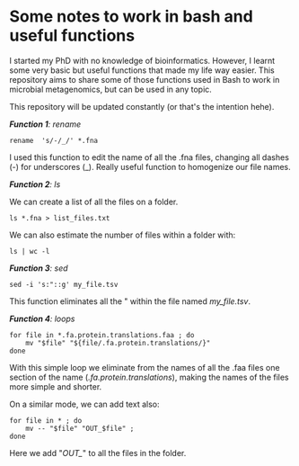 # Some notes to work in bash and useful functions

I started my PhD with no knowledge of bioinformatics. However, I learnt some very basic but useful functions that made my life way easier. This repository aims to share some of those functions used in Bash to work in microbial metagenomics, but can be used in any topic.

This repository will be updated constantly (or that's the intention hehe).

<i><b>Function 1</b>: rename</i>
````
rename  's/-/_/' *.fna 
````
I used this function to edit the name of all the .fna files, changing all dashes (-) for underscores (_). Really useful function to homogenize our file names.

<i><b>Function 2</b>: ls </i>

We can create a list of all the files on a folder.
````
ls *.fna > list_files.txt
````

We can also estimate the number of files within a folder with:
````
ls | wc -l 
````

<i><b>Function 3</b>: sed </i>

````
sed -i 's:"::g' my_file.tsv
````
This function eliminates all the " within the file named <i>my_file.tsv</i>.

<i><b>Function 4</b>: loops </i>

````
for file in *.fa.protein.translations.faa ; do
    mv "$file" "${file/.fa.protein.translations/}"
done
````
With this simple loop we eliminate from the names of all the .faa files one section of the name (<i>.fa.protein.translations</i>), making the names of the files more simple and shorter.

On a similar mode, we can add text also:
````
for file in * ; do 
    mv -- "$file" "OUT_$file" ; 
done
````
Here we add "<i>OUT_</i>" to all the files in the folder.
